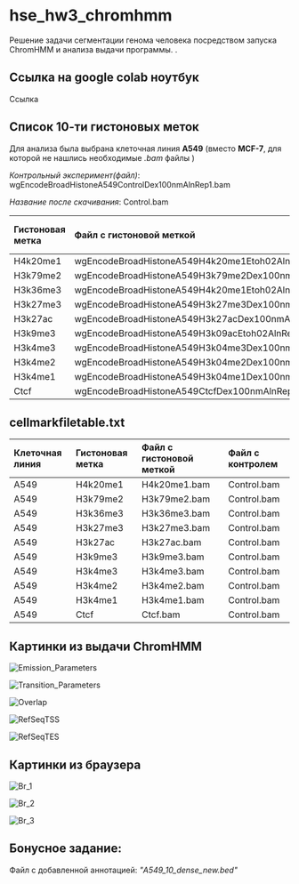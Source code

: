 # hse_hw3_chromhmm
Решение задачи сегментации генома человека посредством запуска ChromHMM и анализа выдачи программы. . 

## Ссылка на google colab ноутбук
Ссылка 

## Список 10-ти гистоновых меток
Для анализа была выбрана клеточная линия **A549** (вместо **MCF-7**, для которой не нашлись необходимые *.bam* файлы )

*Контрольный эксперимент(файл)*: wgEncodeBroadHistoneA549ControlDex100nmAlnRep1.bam 

*Название после скачивания*: Control.bam

|Гистоновая метка|Файл с гистоновой меткой                            |Название .bam файла (После скачивания)|
|:---------------|:---------------------------------------------------|:-------------------------------------|
|H4k20me1        |wgEncodeBroadHistoneA549H4k20me1Etoh02AlnRep1.bam   |H4k20me1.bam                          |
|H3k79me2        |wgEncodeBroadHistoneA549H3k79me2Dex100nmAlnRep1.bam |H3k79me2.bam                          |
|H3k36me3        |wgEncodeBroadHistoneA549H4k20me1Etoh02AlnRep1.bam   |H3k36me3.bam                          |
|H3k27me3        |wgEncodeBroadHistoneA549H3k27me3Dex100nmAlnRep1.bam |H3k27me3.bam                          |
|H3k27ac         |wgEncodeBroadHistoneA549H3k27acDex100nmAlnRep1.bam  |H3k27ac.bam                           |
|H3k9me3         |wgEncodeBroadHistoneA549H3k09acEtoh02AlnRep1.bam    |H3k9me3.bam                           |
|H3k4me3         |wgEncodeBroadHistoneA549H3k04me3Dex100nmAlnRep1.bam |H3k4me3.bam                           |
|H3k4me2         |wgEncodeBroadHistoneA549H3k04me2Dex100nmAlnRep1.bam |H3k4me2.bam                           |
|H3k4me1         |wgEncodeBroadHistoneA549H3k04me1Dex100nmAlnRep1.bam |H3k4me1.bam                           |
|Ctcf            |wgEncodeBroadHistoneA549CtcfDex100nmAlnRep1.bam     |Ctcf.bam                              |

## cellmarkfiletable.txt
|Клеточная линия| Гистоновая метка | Файл с гистоновой меткой| Файл с контролем|
|:--|:----------|:------------|:------------|
|A549|	H4k20me1|	H4k20me1.bam|	Control.bam|
|A549|	H3k79me2|	H3k79me2.bam|	Control.bam|
|A549|	H3k36me3|	H3k36me3.bam|	Control.bam|
|A549|	H3k27me3|	H3k27me3.bam|	Control.bam|
|A549|	H3k27ac|	H3k27ac.bam|	Control.bam|
|A549|	H3k9me3|	H3k9me3.bam|	Control.bam|
|A549|	H3k4me3|	H3k4me3.bam|	Control.bam|
|A549|	H3k4me2|	H3k4me2.bam|	Control.bam|
|A549|	H3k4me1|	H3k4me1.bam|	Control.bam|
|A549|	Ctcf|	Ctcf.bam|	Control.bam|

## Картинки из выдачи ChromHMM

![Emission_Parameters](https://user-images.githubusercontent.com/60792064/161400551-c95b828a-dab0-4172-a2fd-26b15e7f4fde.png)

![Transition_Parameters](https://user-images.githubusercontent.com/60792064/161400557-35a9a9b7-c546-4f45-a6ac-8f582d5e4f98.png)

![Overlap](https://user-images.githubusercontent.com/60792064/161400561-b7e86bc9-8300-4ada-b86e-b8f73a097a94.png)

![RefSeqTSS](https://user-images.githubusercontent.com/60792064/161400565-abd9e9d8-b341-4278-bc96-1a6d2a436a2e.png)

![RefSeqTES](https://user-images.githubusercontent.com/60792064/161400575-144dc141-f333-484b-b538-8bf597971a76.png)

## Картинки из браузера

![Br_1](https://user-images.githubusercontent.com/60792064/161401769-6ba4ea35-484e-4139-b228-abc550f922dd.png)

![Br_2](https://user-images.githubusercontent.com/60792064/161401773-d3240f5d-3252-465f-be56-4b1b8e0aec7a.png)

![Br_3](https://user-images.githubusercontent.com/60792064/161401778-5d4c5a62-b5d4-43c3-bfd9-b15e1a4bbe43.png)

## Бонусное задание: 

Файл с добавленной аннотацией: *"A549_10_dense_new.bed"*
